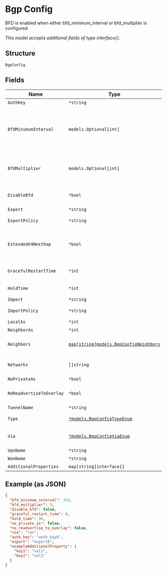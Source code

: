 
# Bgp Config

BFD is enabled when either bfd_minimum_interval or bfd_multiplier is configured

*This model accepts additional fields of type interface{}.*

## Structure

`BgpConfig`

## Fields

| Name | Type | Tags | Description |
|  --- | --- | --- | --- |
| `AuthKey` | `*string` | Optional | - |
| `BfdMinimumInterval` | `models.Optional[int]` | Optional | When bfd_multiplier is configured alone. Default:<br><br>* 1000 if `type`==`external`<br>* 350 `type`==`internal`<br>**Default**: `350`<br>**Constraints**: `>= 1`, `<= 255000` |
| `BfdMultiplier` | `models.Optional[int]` | Optional | When bfd_minimum_interval_is_configured alone<br>**Default**: `3`<br>**Constraints**: `>= 1`, `<= 255` |
| `DisableBfd` | `*bool` | Optional | BFD provides faster path failure detection and is enabled by default<br>**Default**: `false` |
| `Export` | `*string` | Optional | - |
| `ExportPolicy` | `*string` | Optional | Default export policies if no per-neighbor policies defined |
| `ExtendedV4Nexthop` | `*bool` | Optional | By default, either inet/net6 unicast depending on neighbor IP family (v4 or v6). For v6 neighbors, to exchange v4 nexthop, which allows dual-stack support, enable this |
| `GracefulRestartTime` | `*int` | Optional | `0` means disable<br>**Default**: `0`<br>**Constraints**: `>= 0`, `<= 4095` |
| `HoldTime` | `*int` | Optional | **Default**: `90`<br>**Constraints**: `>= 0`, `<= 65535` |
| `Import` | `*string` | Optional | - |
| `ImportPolicy` | `*string` | Optional | Default import policies if no per-neighbor policies defined |
| `LocalAs` | `*int` | Optional | - |
| `NeighborAs` | `*int` | Optional | - |
| `Neighbors` | [`map[string]models.BgpConfigNeighbors`](../../doc/models/bgp-config-neighbors.md) | Optional | If per-neighbor as is desired. Property key is the neighbor address |
| `Networks` | `[]string` | Optional | If `type`!=`external`or `via`==`wan`networks where we expect BGP neighbor to connect to/from |
| `NoPrivateAs` | `*bool` | Optional | **Default**: `false` |
| `NoReadvertiseToOverlay` | `*bool` | Optional | By default, we'll re-advertise all learned BGP routers toward overlay<br>**Default**: `false` |
| `TunnelName` | `*string` | Optional | If `type`==`tunnel` |
| `Type` | [`*models.BgpConfigTypeEnum`](../../doc/models/bgp-config-type-enum.md) | Optional | enum: `external`, `internal`<br>**Constraints**: *Minimum Length*: `1` |
| `Via` | [`*models.BgpConfigViaEnum`](../../doc/models/bgp-config-via-enum.md) | Optional | network name. enum: `lan`, `tunnel`, `vpn`, `wan`<br>**Default**: `"lan"` |
| `VpnName` | `*string` | Optional | - |
| `WanName` | `*string` | Optional | If `via`==`wan` |
| `AdditionalProperties` | `map[string]interface{}` | Optional | - |

## Example (as JSON)

```json
{
  "bfd_minimum_interval": 350,
  "bfd_multiplier": 3,
  "disable_bfd": false,
  "graceful_restart_time": 0,
  "hold_time": 90,
  "no_private_as": false,
  "no_readvertise_to_overlay": false,
  "via": "lan",
  "auth_key": "auth_key8",
  "export": "export6",
  "exampleAdditionalProperty": {
    "key1": "val1",
    "key2": "val2"
  }
}
```

